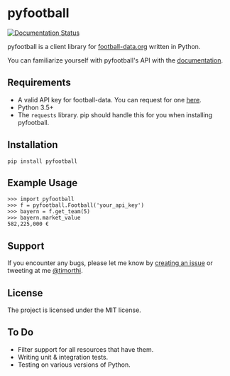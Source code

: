 # pyfootball
[![Documentation Status](https://readthedocs.org/projects/pyfootball/badge/?version=latest)](http://pyfootball.readthedocs.io/en/latest/?badge=latest)  

pyfootball is a client library for [football-data.org](http://api.football-data.org/index) written in Python.

You can familiarize yourself with pyfootball's API with the [documentation](https://pyfootball.readthedocs.io).

## Requirements
* A valid API key for football-data. You can request for one [here](http://api.football-data.org/register).
* Python 3.5+
* The ``requests`` library. pip should handle this for you when installing pyfootball.

## Installation
    pip install pyfootball

## Example Usage
    >>> import pyfootball
    >>> f = pyfootball.Football('your_api_key')
    >>> bayern = f.get_team(5)
    >>> bayern.market_value
    582,225,000 €

## Support
If you encounter any bugs, please let me know by [creating an issue](https://github.com/xozzo/pyfootball/issues/new) or tweeting at me [@timorthi](https://www.twitter.com/timorthi).

## License
The project is licensed under the MIT license.

## To Do
* Filter support for all resources that have them.
* Writing unit & integration tests.
* Testing on various versions of Python.
